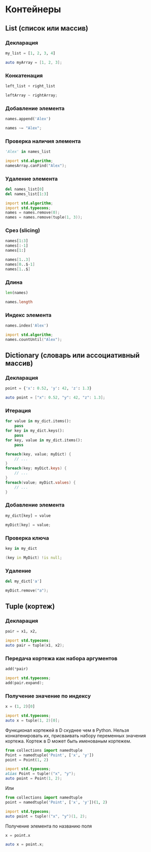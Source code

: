 # Контейнеры

## List (список или массив)

### Декларация
```python
my_list = [1, 2, 3, 4]
```

```d
auto myArray = [1, 2, 3];
```
### Конкатенация
```python
left_list + right_list
```
```d
leftArray ~ rightArray;
```

### Добавление элемента
```python
names.append('Alex')
```
```d
names ~= "Alex";
```

### Проверка наличия элемента
```python
'Alex' in names_list
```
```d
import std.algorithm;
namesArray.canFind("Alex");
```
### Удаление элемента
```python
del names_list[0]
del names_list[1:3]
```
```d
import std.algorithm;
import std.typecons;
names = names.remove(0);
names = names.remove(tuple(1, 3));
```

### Срез (slicing)
```python
names[1:3]
names[:-1]
names[1:]
```

```d
names[1..3]
names[0..$-1]
names[1..$]
```

### Длина
```python
len(names)
```
```d
names.length
```

### Индекс элемента
```python
names.index('Alex')
```
```d
import std.algorithm;
names.countUntil("Alex");
```

## Dictionary (словарь или ассоциативный массив)

### Декларация
```python
point = {'x': 0.52, 'y': 42, 'z': 1.3}
```

```d
auto point = ["x": 0.52, "y": 42, "z": 1.3];
```

### Итерация
```python
for value in my_dict.items():
    pass
for key in my_dict.keys():
    pass
for key, value in my_dict.items():
    pass
```

```d
foreach(key, value; myDict) {
    // ...
}
foreach(key; myDict.keys) {
    // ...
}
foreach(value; myDict.values) {
    // ...
}
```
### Добавление элемента
```python
my_dict[key] = value
```
```d
myDict[key] = value;
```

### Проверка ключа
```python
key in my_dict
```
```d
(key in MyDict) !is null;
```

### Удаление
```python
del my_dict['a']
```
```d
myDict.remove("a");
```

## Tuple (кортеж)

### Декларация

```python
pair = x1, x2,
```
```d
import std.typecons;
auto pair = tuple(x1, x2);
```

### Передача кортежа как набора аргументов
```python
add(*pair)
```

```d
import std.typecons;
add(pair.expand);
```

### Получение значение по индексу
```python
x = (1, 2)[0]
```
```d
import std.typecons;
auto x = tuple(1, 2)[0];
```

Функционал кортежей в D скуднее чем в Python. Нельзя конкатенировать их, присваивать набору переменных значения кортежа. 
Кортеж в D может быть именованым кортежем.

```python
from collections import namedtuple
Point = namedtuple('Point', ['x', 'y'])
point = Point(1, 2)
```
```d
import std.typecons;
alias Point = tuple!("x", "y");
auto point = Point(1, 2);
```
Или
```python
from collections import namedtuple
point = namedtuple('Point', ['x', 'y'])(1, 2)
```
```d
import std.typecons;
auto point = tuple!("x", "y")(1, 2);
```
Получение элемента по названию поля
```python
x = point.x
```
```d
auto x = point.x;
```
